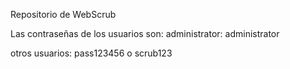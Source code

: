 Repositorio de WebScrub


Las contraseñas de los usuarios son:
administrator: administrator

otros usuarios: pass123456 o scrub123
